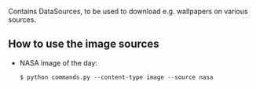 Contains DataSources, to be used to download e.g. wallpapers on various sources.

## How to use the image sources 

- NASA image of the day:

    `$ python commands.py --content-type image --source nasa` 

